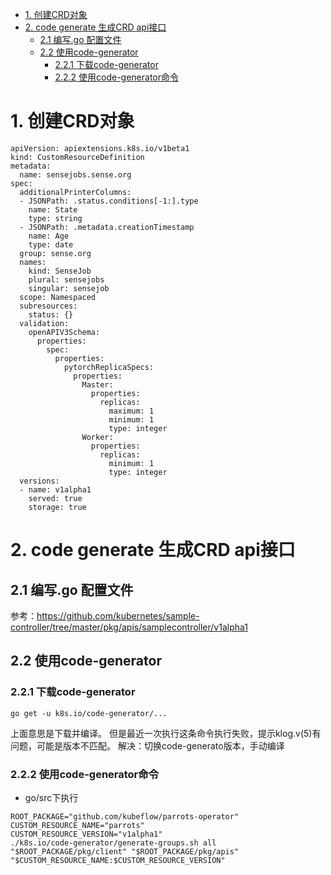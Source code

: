 <!-- TOC -->

- [1. 创建CRD对象](#1-创建crd对象)
- [2. code generate 生成CRD api接口](#2-code-generate-生成crd-api接口)
    - [2.1 编写.go 配置文件](#21-编写go-配置文件)
    - [2.2 使用code-generator](#22-使用code-generator)
        - [2.2.1 下载code-generator](#221-下载code-generator)
        - [2.2.2 使用code-generator命令](#222-使用code-generator命令)

<!-- /TOC -->

# 1. 创建CRD对象
```
apiVersion: apiextensions.k8s.io/v1beta1
kind: CustomResourceDefinition
metadata:
  name: sensejobs.sense.org
spec:
  additionalPrinterColumns:
  - JSONPath: .status.conditions[-1:].type
    name: State
    type: string
  - JSONPath: .metadata.creationTimestamp
    name: Age
    type: date
  group: sense.org
  names:
    kind: SenseJob
    plural: sensejobs
    singular: sensejob
  scope: Namespaced
  subresources:
    status: {}
  validation:
    openAPIV3Schema:
      properties:
        spec:
          properties:
            pytorchReplicaSpecs:
              properties:
                Master:
                  properties:
                    replicas:
                      maximum: 1
                      minimum: 1
                      type: integer
                Worker:
                  properties:
                    replicas:
                      minimum: 1
                      type: integer
  versions:
  - name: v1alpha1
    served: true
    storage: true

```

# 2. code generate 生成CRD api接口
## 2.1 编写.go 配置文件
参考：https://github.com/kubernetes/sample-controller/tree/master/pkg/apis/samplecontroller/v1alpha1

## 2.2 使用code-generator

### 2.2.1 下载code-generator
```
go get -u k8s.io/code-generator/...
```
上面意思是下载并编译。
但是最近一次执行这条命令执行失败，提示klog.v(5)有问题，可能是版本不匹配。
解决：切换code-generato版本，手动编译

### 2.2.2 使用code-generator命令
* go/src下执行
```
ROOT_PACKAGE="github.com/kubeflow/parrots-operator"
CUSTOM_RESOURCE_NAME="parrots"
CUSTOM_RESOURCE_VERSION="v1alpha1"
./k8s.io/code-generator/generate-groups.sh all "$ROOT_PACKAGE/pkg/client" "$ROOT_PACKAGE/pkg/apis" "$CUSTOM_RESOURCE_NAME:$CUSTOM_RESOURCE_VERSION"
```

